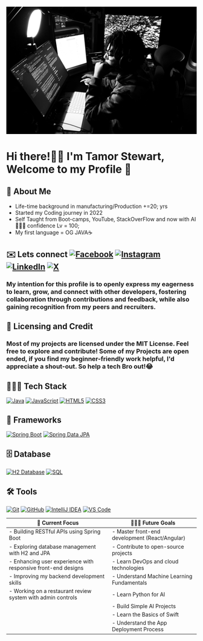 ![My Image](/images/IMG_0238.jpg)
# Hi there!👋🏽 I'm Tamor Stewart, Welcome to my Profile 🚀
## 📖 About Me

* Life-time background in manufacturing/Production +=20; yrs
* Started my Coding journey in 2022
* Self Taught from Boot-camps, YouTube, StackOverFlow and now with AI🤖🙌🏾 confidence Lv = 100;
* My first language = OG JAVA☕️

## ✉️ Lets connect [![Facebook](https://img.shields.io/badge/Facebook-1877F2?logo=facebook&logoColor=white)](https://www.facebook.com/tamor.stewart/)  [![Instagram](https://img.shields.io/badge/Instagram-E4405F?logo=instagram&logoColor=white)](https://www.instagram.com/tamor_stewart/) [![LinkedIn](https://img.shields.io/badge/LinkedIn-0077B5?logo=linkedin&logoColor=white)](https://www.linkedin.com/in/tamorstewartsr/) [![X](https://img.shields.io/badge/X-000000?logo=x&logoColor=white)](https://x.com/Tamor_Stewart) 

### My intention for this profile is to openly express my eagerness to learn, grow, and connect with other developers, fostering collaboration through contributions and feedback, while also gaining recognition from my peers and recruiters.

## 📌 Licensing and Credit
### Most of my projects are licensed under the MIT License. Feel free to explore and contribute! Some of my Projects are open ended, if you find my beginner-friendly work helpful, I'd appreciate a shout-out. So help a tech Bro out!😂 

## 👨🏾‍💻 Tech Stack


[![Java](https://img.shields.io/badge/Java-007396?logo=java&logoColor=white)](https://www.java.com/)
[![JavaScript](https://img.shields.io/badge/JavaScript-F7DF1E?logo=javascript&logoColor=black)](https://developer.mozilla.org/en-US/docs/Web/JavaScript)
[![HTML5](https://img.shields.io/badge/HTML5-E34F26?logo=html5&logoColor=white)](https://developer.mozilla.org/en-US/docs/Web/HTML)
[![CSS3](https://img.shields.io/badge/CSS3-1572B6?logo=css3&logoColor=white)](https://developer.mozilla.org/en-US/docs/Web/CSS)

## 🚀 Frameworks  
[![Spring Boot](https://img.shields.io/badge/Spring%20Boot-6DB33F?logo=springboot&logoColor=white)](https://spring.io/projects/spring-boot)
[![Spring Data JPA](https://img.shields.io/badge/Spring%20Data%20JPA-6DB33F?logo=spring&logoColor=white)](https://spring.io/projects/spring-data-jpa)

## 🗄️ Database  
[![H2 Database](https://img.shields.io/badge/H2-003B57?logo=h2&logoColor=white)](https://www.h2database.com/) [![SQL](https://img.shields.io/badge/SQL-4479A1?logo=postgresql&logoColor=white)](https://www.sql.org/)

## 🛠️ Tools  
[![Git](https://img.shields.io/badge/Git-F05032?logo=git&logoColor=white)](https://git-scm.com/)
[![GitHub](https://img.shields.io/badge/GitHub-181717?logo=github&logoColor=white)](https://github.com/)
[![IntelliJ IDEA](https://img.shields.io/badge/IntelliJ%20IDEA-000000?logo=intellijidea&logoColor=white)](https://www.jetbrains.com/idea/)
[![VS Code](https://img.shields.io/badge/VS%20Code-007ACC?logo=visualstudiocode&logoColor=white)](https://code.visualstudio.com/)

| 🎯 Current Focus | 👨🏽‍🏫 Future Goals |
|-------------------|--------------------|
| - Building RESTful APIs using Spring Boot | - Master front-end development (React/Angular) |
| - Exploring database management with H2 and JPA | - Contribute to open-source projects |
| - Enhancing user experience with responsive front-end designs | - Learn DevOps and cloud technologies |
| - Improving my backend development skills | - Understand Machine Learning Fundamentals |
| - Working on a restaurant review system with admin controls | - Learn Python for AI |
| | - Build Simple AI Projects |
| | - Learn the Basics of Swift |
| | - Understand the App Deployment Process |

